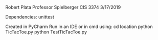 Robert Plata
Professor Spielberger
CIS 3374
3/17/2019

Dependencies:
unittest

Created in PyCharm
Run in an IDE or in cmd using:
cd location
python TicTacToe.py
python TestTicTacToe.py